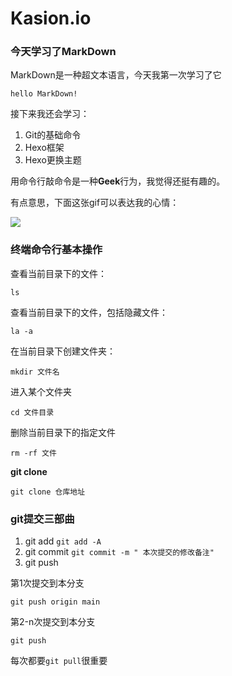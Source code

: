 # Kasion.io

### 今天学习了MarkDown
MarkDown是一种超文本语言，今天我第一次学习了它

`hello MarkDown!`

接下来我还会学习：

1. Git的基础命令
1. Hexo框架
1. Hexo更换主题

用命令行敲命令是一种**Geek**行为，我觉得还挺有趣的。

有点意思，下面这张gif可以表达我的心情：

![](https://qgt-style.oss-cn-hangzhou.aliyuncs.com/newcoursep4/g1/g1-2-2/tenor.gif)



### **终端命令行基本操作**

查看当前目录下的文件：

```ls```

查看当前目录下的文件，包括隐藏文件：

```la -a```

在当前目录下创建文件夹：

```mkdir 文件名```

进入某个文件夹

```cd 文件目录```

删除当前目录下的指定文件

```rm -rf 文件```

**git clone**

```git clone 仓库地址```

### **git提交三部曲**

1. git add   ```git add -A```
1. git commit    ```git commit -m " 本次提交的修改备注"```
1. git push  

第1次提交到本分支

```git push origin main```

第2-n次提交到本分支

```git push```

每次都要```git pull```很重要

